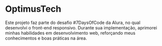 # OptimusTech
Este projeto faz parte do desafio #7DaysOfCode da Alura, no qual desenvolvi o front-end responsivo. Durante sua implementação, aprimorei minhas habilidades em desenvolvimento web, reforçando meus conhecimentos e boas práticas na área.

